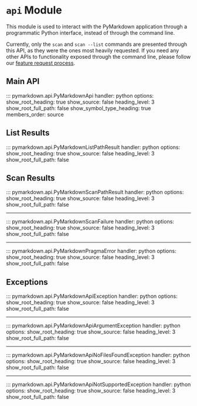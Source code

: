# `api` Module

This module is used to interact with the PyMarkdown application through a
programmatic Python interface, instead of through the command line.

Currently, only the `scan` and `scan --list` commands are presented through
this API, as they were the ones most heavily requested. If you need any other APIs
to functionality exposed through the command line, please follow our
[feature request process](../usual.md).

## Main API

::: pymarkdown.api.PyMarkdownApi
    handler: python
    options:
      show_root_heading: true
      show_source: false
      heading_level: 3
      show_root_full_path: false
      show_symbol_type_heading: true
      members_order: source

## List Results

::: pymarkdown.api.PyMarkdownListPathResult
    handler: python
    options:
      show_root_heading: true
      show_source: false
      heading_level: 3
      show_root_full_path: false

## Scan Results

::: pymarkdown.api.PyMarkdownScanPathResult
    handler: python
    options:
      show_root_heading: true
      show_source: false
      heading_level: 3
      show_root_full_path: false

---

::: pymarkdown.api.PyMarkdownScanFailure
    handler: python
    options:
      show_root_heading: true
      show_source: false
      heading_level: 3
      show_root_full_path: false

---

::: pymarkdown.api.PyMarkdownPragmaError
    handler: python
    options:
      show_root_heading: true
      show_source: false
      heading_level: 3
      show_root_full_path: false

## Exceptions

::: pymarkdown.api.PyMarkdownApiException
    handler: python
    options:
      show_root_heading: true
      show_source: false
      heading_level: 3
      show_root_full_path: false

---

::: pymarkdown.api.PyMarkdownApiArgumentException
    handler: python
    options:
      show_root_heading: true
      show_source: false
      heading_level: 3
      show_root_full_path: false

---

::: pymarkdown.api.PyMarkdownApiNoFilesFoundException
    handler: python
    options:
      show_root_heading: true
      show_source: false
      heading_level: 3
      show_root_full_path: false

---

::: pymarkdown.api.PyMarkdownApiNotSupportedException
    handler: python
    options:
      show_root_heading: true
      show_source: false
      heading_level: 3
      show_root_full_path: false
